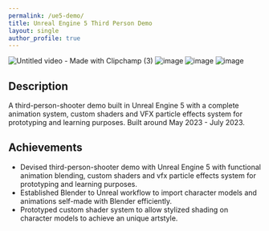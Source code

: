 ```yaml
---
permalink: /ue5-demo/
title: Unreal Engine 5 Third Person Demo
layout: single
author_profile: true
---
```


![Untitled video - Made with Clipchamp (3)](https://github.com/user-attachments/assets/bca4ef02-ff2a-4426-baee-57fe06d26895)
![image](https://github.com/user-attachments/assets/94329137-a863-411d-98c9-a266ecd896d6)
![image](https://github.com/user-attachments/assets/3ef03103-bd88-4103-bd6f-29689211426b)
![image](https://github.com/user-attachments/assets/5093f8c2-239f-4c47-9c87-7e2e51b9bba7)

## Description
A third-person-shooter demo built in Unreal Engine 5 with a complete animation system, custom shaders and VFX particle effects system for prototyping and learning purposes. Built around May 2023 - July 2023.

## Achievements
- Devised third-person-shooter demo with Unreal Engine 5 with functional animation blending, custom shaders and vfx particle effects system for prototyping and learning purposes. 
- Established Blender to Unreal workflow to import character models and animations self-made with Blender efficiently.
- Prototyped custom shader system to allow stylized shading on character models to achieve an unique artstyle.

